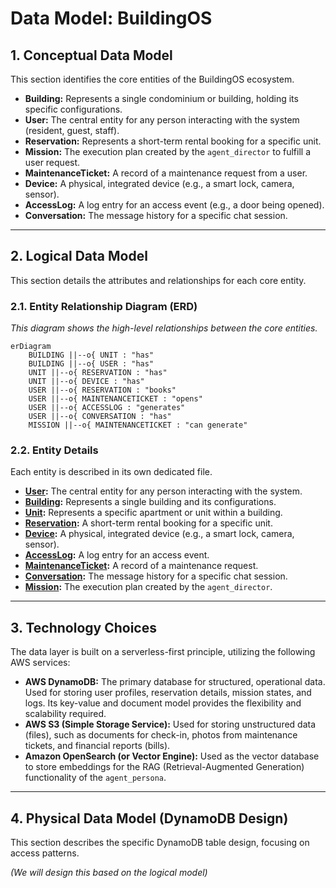 # Data Model: BuildingOS

## 1. Conceptual Data Model

This section identifies the core entities of the BuildingOS ecosystem.

*   **Building:** Represents a single condominium or building, holding its specific configurations.
*   **User:** The central entity for any person interacting with the system (resident, guest, staff).
*   **Reservation:** Represents a short-term rental booking for a specific unit.
*   **Mission:** The execution plan created by the `agent_director` to fulfill a user request.
*   **MaintenanceTicket:** A record of a maintenance request from a user.
*   **Device:** A physical, integrated device (e.g., a smart lock, camera, sensor).
*   **AccessLog:** A log entry for an access event (e.g., a door being opened).
*   **Conversation:** The message history for a specific chat session.

---

## 2. Logical Data Model

This section details the attributes and relationships for each core entity.

### 2.1. Entity Relationship Diagram (ERD)

*This diagram shows the high-level relationships between the core entities.*

```mermaid
erDiagram
    BUILDING ||--o{ UNIT : "has"
    BUILDING ||--o{ USER : "has"
    UNIT ||--o{ RESERVATION : "has"
    UNIT ||--o{ DEVICE : "has"
    USER ||--o{ RESERVATION : "books"
    USER ||--o{ MAINTENANCETICKET : "opens"
    USER ||--o{ ACCESSLOG : "generates"
    USER ||--o{ CONVERSATION : "has"
    MISSION ||--o{ MAINTENANCETICKET : "can generate"
```

### 2.2. Entity Details

Each entity is described in its own dedicated file.

*   **[User](./user-entity.md):** The central entity for any person interacting with the system.
*   **[Building](./building-entity.md):** Represents a single building and its configurations.
*   **[Unit](./unit-entity.md):** Represents a specific apartment or unit within a building.
*   **[Reservation](./reservation-entity.md):** A short-term rental booking for a specific unit.
*   **[Device](./device-entity.md):** A physical, integrated device (e.g., a smart lock, camera, sensor).
*   **[AccessLog](./accesslog-entity.md):** A log entry for an access event.
*   **[MaintenanceTicket](./maintenanceticket-entity.md):** A record of a maintenance request.
*   **[Conversation](./conversation-entity.md):** The message history for a specific chat session.
*   **[Mission](./mission-entity.md):** The execution plan created by the `agent_director`.

---

## 3. Technology Choices

The data layer is built on a serverless-first principle, utilizing the following AWS services:

*   **AWS DynamoDB:** The primary database for structured, operational data. Used for storing user profiles, reservation details, mission states, and logs. Its key-value and document model provides the flexibility and scalability required.
*   **AWS S3 (Simple Storage Service):** Used for storing unstructured data (files), such as documents for check-in, photos from maintenance tickets, and financial reports (bills).
*   **Amazon OpenSearch (or Vector Engine):** Used as the vector database to store embeddings for the RAG (Retrieval-Augmented Generation) functionality of the `agent_persona`.

---

## 4. Physical Data Model (DynamoDB Design)

This section describes the specific DynamoDB table design, focusing on access patterns.

*(We will design this based on the logical model)*
